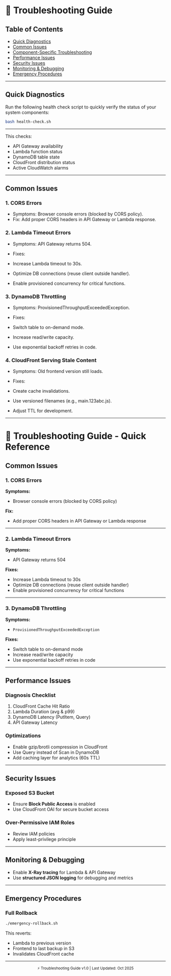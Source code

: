 # 🔧 Troubleshooting Guide

## Table of Contents
- [Quick Diagnostics](#quick-diagnostics)
- [Common Issues](#common-issues)
- [Component-Specific Troubleshooting](#component-specific-troubleshooting)
- [Performance Issues](#performance-issues)
- [Security Issues](#security-issues)
- [Monitoring & Debugging](#monitoring--debugging)
- [Emergency Procedures](#emergency-procedures)

---

## Quick Diagnostics

Run the following health check script to quickly verify the status of your system components:

```bash
bash health-check.sh

```
---

This checks:

- API Gateway availability
- Lambda function status
- DynamoDB table state
- CloudFront distribution status
- Active CloudWatch alarms

---

## Common Issues
### 1. CORS Errors

- Symptoms: Browser console errors (blocked by CORS policy).
- Fix: Add proper CORS headers in API Gateway or Lambda response.

### 2. Lambda Timeout Errors

- Symptoms: API Gateway returns 504.
- Fixes:

- Increase Lambda timeout to 30s.
- Optimize DB connections (reuse client outside handler).
- Enable provisioned concurrency for critical functions.

### 3. DynamoDB Throttling

- Symptoms: ProvisionedThroughputExceededException.
- Fixes:

- Switch table to on-demand mode.
- Increase read/write capacity.
- Use exponential backoff retries in code.

### 4. CloudFront Serving Stale Content

- Symptoms: Old frontend version still loads.
- Fixes:

- Create cache invalidations.
- Use versioned filenames (e.g., main.123abc.js).
- Adjust TTL for development.

---

# 🔧 Troubleshooting Guide - Quick Reference

## Common Issues

### 1. CORS Errors

**Symptoms:** 
- Browser console errors (blocked by CORS policy)

**Fix:** 
- Add proper CORS headers in API Gateway or Lambda response

---

### 2. Lambda Timeout Errors

**Symptoms:** 
- API Gateway returns 504

**Fixes:**
- Increase Lambda timeout to 30s
- Optimize DB connections (reuse client outside handler)
- Enable provisioned concurrency for critical functions

---

### 3. DynamoDB Throttling

**Symptoms:** 
- `ProvisionedThroughputExceededException`

**Fixes:**
- Switch table to on-demand mode
- Increase read/write capacity
- Use exponential backoff retries in code

---
## Performance Issues

### Diagnosis Checklist

1. CloudFront Cache Hit Ratio
2. Lambda Duration (avg & p99)
3. DynamoDB Latency (PutItem, Query)
4. API Gateway Latency

### Optimizations

- Enable gzip/brotli compression in CloudFront
- Use Query instead of Scan in DynamoDB
- Add caching layer for analytics (60s TTL)

---

## Security Issues

### Exposed S3 Bucket

- Ensure **Block Public Access** is enabled
- Use CloudFront OAI for secure bucket access

### Over-Permissive IAM Roles

- Review IAM policies
- Apply least-privilege principle

---

## Monitoring & Debugging

- Enable **X-Ray tracing** for Lambda & API Gateway
- Use **structured JSON logging** for debugging and metrics

---

## Emergency Procedures

### Full Rollback

```bash
./emergency-rollback.sh
```

This reverts:
- Lambda to previous version
- Frontend to last backup in S3
- Invalidates CloudFront cache

---

<div align="center">
<sub>⚡ Troubleshooting Guide v1.0 | Last Updated: Oct 2025</sub>
</div>